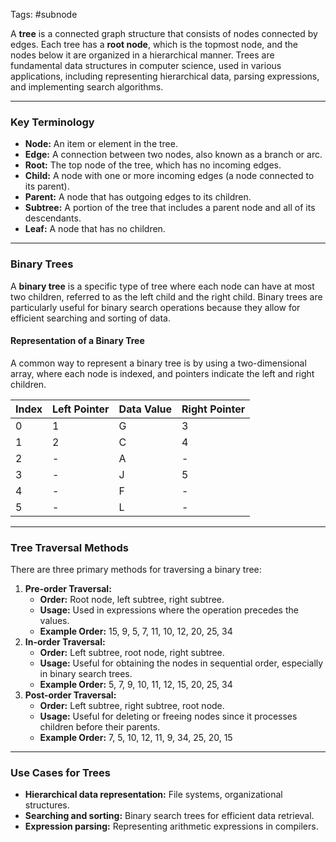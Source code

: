 Tags: #subnode 

A **tree** is a connected graph structure that consists of nodes connected by edges. Each tree has a **root node**, which is the topmost node, and the nodes below it are organized in a hierarchical manner. Trees are fundamental data structures in computer science, used in various applications, including representing hierarchical data, parsing expressions, and implementing search algorithms.

---
### **Key Terminology**
- **Node:** An item or element in the tree.
- **Edge:** A connection between two nodes, also known as a branch or arc.
- **Root:** The top node of the tree, which has no incoming edges.
- **Child:** A node with one or more incoming edges (a node connected to its parent).
- **Parent:** A node that has outgoing edges to its children.
- **Subtree:** A portion of the tree that includes a parent node and all of its descendants.
- **Leaf:** A node that has no children.
---
### **Binary Trees**
A **binary tree** is a specific type of tree where each node can have at most two children, referred to as the left child and the right child. Binary trees are particularly useful for binary search operations because they allow for efficient searching and sorting of data.
#### **Representation of a Binary Tree**
A common way to represent a binary tree is by using a two-dimensional array, where each node is indexed, and pointers indicate the left and right children.

|**Index**|**Left Pointer**|**Data Value**|**Right Pointer**|
|---|---|---|---|
|0|1|G|3|
|1|2|C|4|
|2|-|A|-|
|3|-|J|5|
|4|-|F|-|
|5|-|L|-|

---
### **Tree Traversal Methods**
There are three primary methods for traversing a binary tree:
1. **Pre-order Traversal:**
    - **Order:** Root node, left subtree, right subtree.
    - **Usage:** Used in expressions where the operation precedes the values.
    - **Example Order:** 15, 9, 5, 7, 11, 10, 12, 20, 25, 34
2. **In-order Traversal:**
    - **Order:** Left subtree, root node, right subtree.
    - **Usage:** Useful for obtaining the nodes in sequential order, especially in binary search trees.
    - **Example Order:** 5, 7, 9, 10, 11, 12, 15, 20, 25, 34
3. **Post-order Traversal:**
    - **Order:** Left subtree, right subtree, root node.
    - **Usage:** Useful for deleting or freeing nodes since it processes children before their parents.
    - **Example Order:** 7, 5, 10, 12, 11, 9, 34, 25, 20, 15
---
### **Use Cases for Trees**
- **Hierarchical data representation:** File systems, organizational structures.
- **Searching and sorting:** Binary search trees for efficient data retrieval.
- **Expression parsing:** Representing arithmetic expressions in compilers.